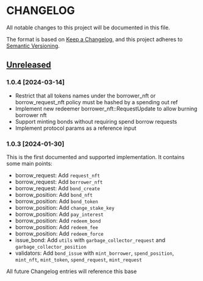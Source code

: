 # CHANGELOG

All notable changes to this project will be documented in this file.

The format is based on [Keep a Changelog](https://keepachangelog.com/en/1.0.0/),
and this project adheres to [Semantic Versioning](https://semver.org/spec/v2.0.0.html).

## [Unreleased]

### 1.0.4 [2024-03-14]

- Restrict that all tokens names under the borrower_nft or borrow_request_nft policy must be hashed by a spending out ref
- Implement new redeemer borrower_nft::RequestUpdate to allow burning borrower nft
- Support minting bonds without requiring spend borrow requests
- Implement protocol params as a reference input

### 1.0.3 [2024-01-30]

This is the first documented and supported implementation. It contains some main points:

- borrow_request: Add `request_nft` 
- borrow_request: Add `borrower_nft` 
- borrow_request: Add `bond_create` 
- borrow_position: Add `bond_nft` 
- borrow_position: Add `bond_token` 
- borrow_position: Add `change_stake_key` 
- borrow_position: Add `pay_interest` 
- borrow_position: Add `redeem_bond` 
- borrow_position: Add `redeem_fee` 
- borrow_position: Add `redeem_force` 
- issue_bond: Add `utils` with `garbage_collector_request` 
  and `garbage_collector_position`
- validators: 
  Add `bond_issue` with `mint_borrower`, `spend_position`, 
  `mint_nft`, `mint_token`, `spend_request`, `mint_request`

All future Changelog entries will reference this base

[unreleased]: ../../compare/v1.0.3...HEAD
<!-- [1.0.4]: ../../compare/v1.0.3...v1.0.4 -->
[1.0.3]: ../../compare/v0.0.1...v1.0.3
